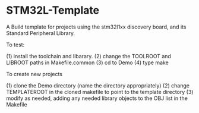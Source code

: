 STM32L-Template
===============

A Build template for projects using the stm32l1xx discovery board, 
and its Standard Peripheral Library.

To test:

   (1) install the toolchain and libarary.
   (2) change the TOOLROOT and LIBROOT paths in Makefile.common
   (3) cd to Demo
   (4) type make

To create new projects

   (1) clone the Demo directory (name the directory appropriately)
   (2) change TEMPLATEROOT in the cloned makefile to point to the 
       template directory
   (3) modify as needed, adding any needed library objects to the OBJ 
       list in the Makefile
